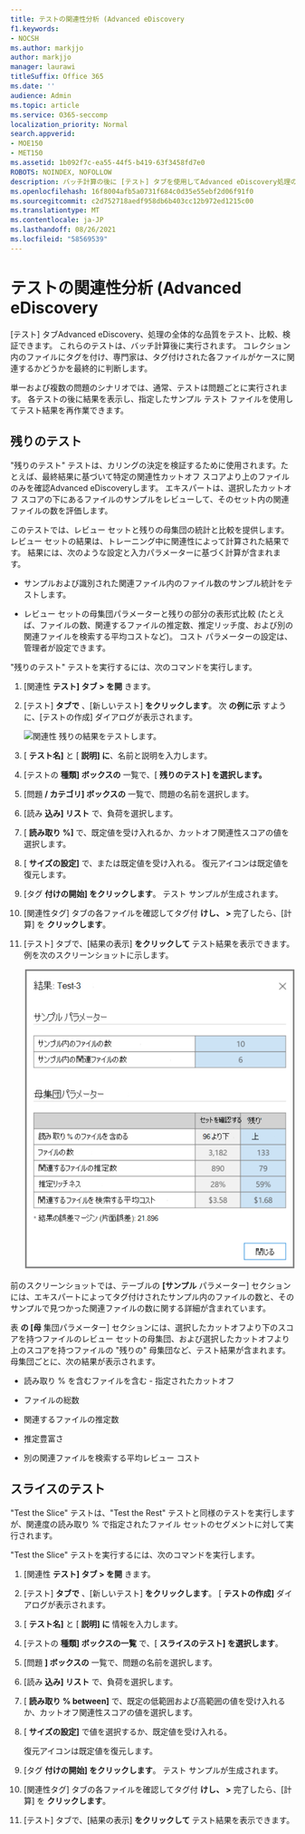 ```yaml
---
title: テストの関連性分析 (Advanced eDiscovery
f1.keywords:
- NOCSH
ms.author: markjjo
author: markjjo
manager: laurawi
titleSuffix: Office 365
ms.date: ''
audience: Admin
ms.topic: article
ms.service: O365-seccomp
localization_priority: Normal
search.appverid:
- MOE150
- MET150
ms.assetid: 1b092f7c-ea55-44f5-b419-63f3458fd7e0
ROBOTS: NOINDEX, NOFOLLOW
description: バッチ計算の後に [テスト] タブを使用してAdvanced eDiscovery処理の全体的な品質をテスト、比較、検証する方法について説明します。
ms.openlocfilehash: 16f8004afb5a0731f684c0d35e55ebf2d06f91f0
ms.sourcegitcommit: c2d752718aedf958db6b403cc12b972ed1215c00
ms.translationtype: MT
ms.contentlocale: ja-JP
ms.lasthandoff: 08/26/2021
ms.locfileid: "58569539"
---
```

# <a name="test-relevance-analysis-in-advanced-ediscovery"></a>テストの関連性分析 (Advanced eDiscovery
  
[テスト] タブAdvanced eDiscovery、処理の全体的な品質をテスト、比較、検証できます。 これらのテストは、バッチ計算後に実行されます。 コレクション内のファイルにタグを付け、専門家は、タグ付けされた各ファイルがケースに関連するかどうかを最終的に判断します。
  
単一および複数の問題のシナリオでは、通常、テストは問題ごとに実行されます。 各テストの後に結果を表示し、指定したサンプル テスト ファイルを使用してテスト結果を再作業できます。
  
## <a name="testing-the-rest"></a>残りのテスト

"残りのテスト" テストは、カリングの決定を検証するために使用されます。たとえば、最終結果に基づいて特定の関連性カットオフ スコアより上のファイルのみを確認Advanced eDiscoveryします。 エキスパートは、選択したカットオフ スコアの下にあるファイルのサンプルをレビューして、そのセット内の関連ファイルの数を評価します。
  
このテストでは、レビュー セットと残りの母集団の統計と比較を提供します。 レビュー セットの結果は、トレーニング中に関連性によって計算された結果です。 結果には、次のような設定と入力パラメーターに基づく計算が含まれます。
  
- サンプルおよび識別された関連ファイル内のファイル数のサンプル統計をテストします。

- レビュー セットの母集団パラメーターと残りの部分の表形式比較 (たとえば、ファイルの数、関連するファイルの推定数、推定リッチ度、および別の関連ファイルを検索する平均コストなど)。 コスト パラメーターの設定は、管理者が設定できます。

"残りのテスト" テストを実行するには、次のコマンドを実行します。

1. [関連性 **テスト] タブ \> を開** きます。

2. [テスト] **タブで** 、[新しいテスト] **をクリックします**。 次 **の例に示** すように、[テストの作成] ダイアログが表示されます。

    ![関連性 残りの結果をテストします。](../media/46e6898a-f929-4fd0-88d9-6f91d04b6ce2.png)
  
3. [ **テスト名]** と [ **説明] に**、名前と説明を入力します。

4. [テストの **種類] ボックスの** 一覧で、[ **残りのテスト] を選択します。**

5. [問題 **/ カテゴリ] ボックスの** 一覧で、問題の名前を選択します。

6. [読み **込み] リスト** で、負荷を選択します。 

7. [ **読み取り %]** で、既定値を受け入れるか、カットオフ関連性スコアの値を選択します。 

8. [ **サイズの設定]** で、または既定値を受け入れる。 復元アイコンは既定値を復元します。

9. [タグ **付けの開始] をクリックします**。 テスト サンプルが生成されます。

10. [関連性タグ] タブの各ファイルを確認してタグ付 **けし、 \>** 完了したら、[計算] を **クリックします**。

11. [テスト] タブで、[結果の表示] **をクリックして** テスト結果を表示できます。 例を次のスクリーンショットに示します。

    ![残りの結果をテストします。](../media/b95744a9-047d-4c29-992d-04fa7e58e58a.png)
  
前のスクリーンショットでは、テーブルの **[サンプル** パラメーター] セクションには、エキスパートによってタグ付けされたサンプル内のファイルの数と、そのサンプルで見つかった関連ファイルの数に関する詳細が含まれています。
  
表 **の [母** 集団パラメーター] セクションには、選択したカットオフより下のスコアを持つファイルのレビュー セットの母集団、および選択したカットオフより上のスコアを持つファイルの "残りの" 母集団など、テスト結果が含まれます。 母集団ごとに、次の結果が表示されます。
  
- 読み取り % を含むファイルを含む - 指定されたカットオフ

- ファイルの総数

- 関連するファイルの推定数

- 推定豊富さ

- 別の関連ファイルを検索する平均レビュー コスト

## <a name="testing-the-slice"></a>スライスのテスト

"Test the Slice" テストは、"Test the Rest" テストと同様のテストを実行しますが、関連度の読み取り % で指定されたファイル セットのセグメントに対して実行されます。

"Test the Slice" テストを実行するには、次のコマンドを実行します。
  
1. [関連性 **テスト] タブ \> を開** きます。

2. [テスト] **タブで** 、[新しいテスト] **をクリックします**。 [ **テストの作成]** ダイアログが表示されます。

3. [ **テスト名]** と [ **説明] に** 情報を入力します。

4. [テストの **種類] ボックスの一覧** で、[ **スライスのテスト] を選択します**。

5. [問題 **] ボックスの** 一覧で、問題の名前を選択します。

6. [読み **込み] リスト** で、負荷を選択します。

7. [ **読み取り % between]** で、既定の低範囲および高範囲の値を受け入れるか、カットオフ関連性スコアの値を選択します。

8. [ **サイズの設定]** で値を選択するか、既定値を受け入れる。

    復元アイコンは既定値を復元します。

9. [タグ **付けの開始] をクリックします**。 テスト サンプルが生成されます。

10. [関連性タグ] タブの各ファイルを確認してタグ付 **けし、 \>** 完了したら、[計算] を **クリックします**。

11. [テスト] タブで、[結果の表示] **をクリックして** テスト結果を表示できます。
